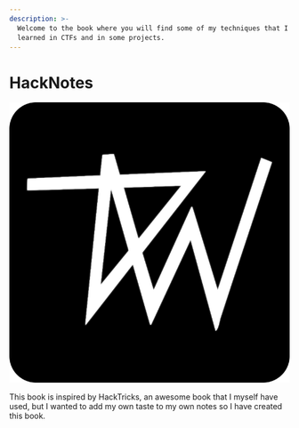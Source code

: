 ```yaml
---
description: >-
  Welcome to the book where you will find some of my techniques that I have
  learned in CTFs and in some projects.
---
```


# HackNotes

![](.gitbook/assets/wixnic-ico.png)

This book is inspired by HackTricks, an awesome book that I myself have used, but I wanted to add my own taste to my own notes so I have created this book.

